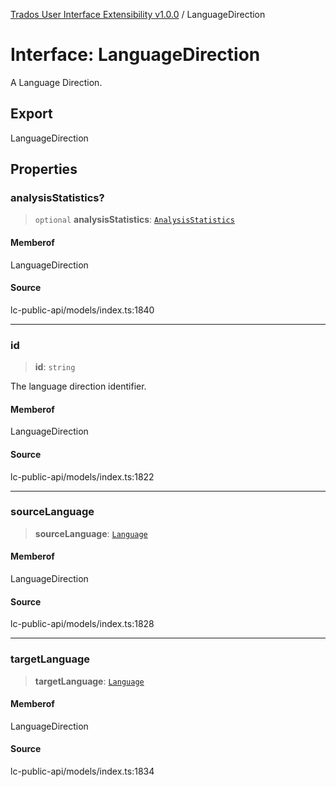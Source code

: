 [Trados User Interface Extensibility v1.0.0](../wiki/globals) / LanguageDirection

# Interface: LanguageDirection

A Language Direction.

## Export

LanguageDirection

## Properties

### analysisStatistics?

> `optional` **analysisStatistics**: [`AnalysisStatistics`](../wiki/Interface.AnalysisStatistics)

#### Memberof

LanguageDirection

#### Source

lc-public-api/models/index.ts:1840

***

### id

> **id**: `string`

The language direction identifier.

#### Memberof

LanguageDirection

#### Source

lc-public-api/models/index.ts:1822

***

### sourceLanguage

> **sourceLanguage**: [`Language`](../wiki/Interface.Language)

#### Memberof

LanguageDirection

#### Source

lc-public-api/models/index.ts:1828

***

### targetLanguage

> **targetLanguage**: [`Language`](../wiki/Interface.Language)

#### Memberof

LanguageDirection

#### Source

lc-public-api/models/index.ts:1834
